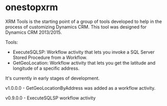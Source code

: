 # onestopxrm
XRM Tools is the starting point of a group of tools developed to help in the process of customizing Dynamics CRM. This tool was designed for Dynamics CRM 2013/2015.

Tools:

- ExecuteSQLSP: Workflow activity that lets you invoke a SQL Server Stored Procedure from a Workflow.
- GetGeoLocation: Workflow activity that lets you get the latitude and longitude of a specific address.

It's currently in early stages of development.

v1.0.0.0 - GetGeoLocationByAddress was added as a workflow activity.

v0.9.0.0 - ExecuteSQLSP workflow activity 